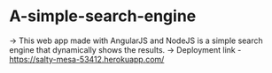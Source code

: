 # A-simple-search-engine
-> This web app made with AngularJS and NodeJS is a simple search engine that dynamically shows the results.
-> Deployment link - https://salty-mesa-53412.herokuapp.com/
